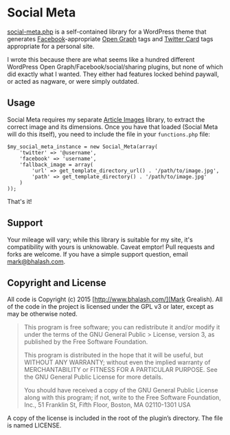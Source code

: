 # Social Meta
[social-meta.php](social-meta.php) is a self-contained library for a WordPress theme that generates [Facebook](https://developers.facebook.com/docs/sharing/opengraph)-appropriate [Open Graph](http://ogp.me/) tags and [Twitter Card](https://dev.twitter.com/cards/overview) tags appropriate for a personal site. 

I wrote this because there are what seems like a hundred different WordPress Open Graph/Facebook/social/sharing plugins, but none of which did exactly what I wanted. They either had features locked behind paywall, or acted as nagware, or were simply outdated.

## Usage
Social Meta requires my separate [Article Images](https://github.com/bhalash/article-images) library, to extract the correct image and its dimensions. Once you have that loaded (Social Meta will do this itself), you need to include the file in your `functions.php` file:

    $my_social_meta_instance = new Social_Meta(array(
        'twitter' => '@username',
        'facebook' => 'username',
        'fallback_image = array(
            'url' => get_template_directory_url() . '/path/to/image.jpg',
            'path' => get_template_directory() . '/path/to/image.jpg'
        )
    ));

That's it! 

## Support
Your mileage will vary; while this library is suitable for my site, it's compatibility with yours is unknowable. Caveat emptor! Pull requests and forks are welcome. If you have a simple support question, email <mark@bhalash.com>.

## Copyright and License
All code is Copyright (c) 2015 [http://www.bhalash.com/](Mark Grealish). All of the code in the project is licensed under the GPL v3 or later, except as may be otherwise noted.

> This program is free software; you can redistribute it and/or modify it under the terms of the GNU General Public > License, version 3, as published by the Free Software Foundation.
> 
> This program is distributed in the hope that it will be useful, but WITHOUT ANY WARRANTY; without even the implied warranty of MERCHANTABILITY or FITNESS FOR A PARTICULAR PURPOSE. See the GNU General Public License for more details.
> 
> You should have received a copy of the GNU General Public License along with this program; if not, write to the Free Software Foundation, Inc., 51 Franklin St, Fifth Floor, Boston, MA 02110-1301 USA

A copy of the license is included in the root of the plugin’s directory. The file is named LICENSE.
